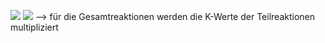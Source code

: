 ![](Pasted%20image%2020240430123157.png)
![](Pasted%20image%2020240430123204.png)
--> für die Gesamtreaktionen werden die K-Werte der Teilreaktionen multipliziert 
